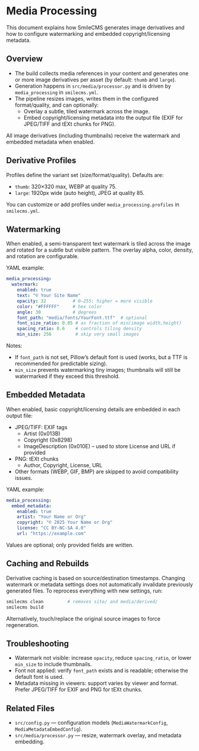 # Media Processing

This document explains how SmileCMS generates image derivatives and how to configure watermarking and embedded copyright/licensing metadata.

## Overview

- The build collects media references in your content and generates one or more image derivatives per asset (by default: `thumb` and `large`).
- Generation happens in `src/media/processor.py` and is driven by `media_processing` in `smilecms.yml`.
- The pipeline resizes images, writes them in the configured format/quality, and can optionally:
  - Overlay a subtle, tiled watermark across the image.
  - Embed copyright/licensing metadata into the output file (EXIF for JPEG/TIFF and tEXt chunks for PNG).

All image derivatives (including thumbnails) receive the watermark and embedded metadata when enabled.

## Derivative Profiles

Profiles define the variant set (size/format/quality). Defaults are:

- `thumb`: 320×320 max, WEBP at quality 75.
- `large`: 1920px wide (auto height), JPEG at quality 85.

You can customize or add profiles under `media_processing.profiles` in `smilecms.yml`.

## Watermarking

When enabled, a semi-transparent text watermark is tiled across the image and rotated for a subtle but visible pattern. The overlay alpha, color, density, and rotation are configurable.

YAML example:

```yaml
media_processing:
  watermark:
    enabled: true
    text: "© Your Site Name"
    opacity: 32          # 0–255; higher = more visible
    color: "#FFFFFF"     # hex color
    angle: 30            # degrees
    font_path: "media/fonts/YourFont.ttf"  # optional
    font_size_ratio: 0.05 # as fraction of min(image width,height)
    spacing_ratio: 0.6    # controls tiling density
    min_size: 256         # skip very small images
```

Notes:

- If `font_path` is not set, Pillow’s default font is used (works, but a TTF is recommended for predictable sizing).
- `min_size` prevents watermarking tiny images; thumbnails will still be watermarked if they exceed this threshold.

## Embedded Metadata

When enabled, basic copyright/licensing details are embedded in each output file:

- JPEG/TIFF: EXIF tags
  - Artist (0x013B)
  - Copyright (0x8298)
  - ImageDescription (0x010E) – used to store License and URL if provided
- PNG: tEXt chunks
  - Author, Copyright, License, URL
- Other formats (WEBP, GIF, BMP) are skipped to avoid compatibility issues.

YAML example:

```yaml
media_processing:
  embed_metadata:
    enabled: true
    artist: "Your Name or Org"
    copyright: "© 2025 Your Name or Org"
    license: "CC BY-NC-SA 4.0"
    url: "https://example.com"
```

Values are optional; only provided fields are written.

## Caching and Rebuilds

Derivative caching is based on source/destination timestamps. Changing watermark or metadata settings does not automatically invalidate previously generated files. To reprocess everything with new settings, run:

```bash
smilecms clean         # removes site/ and media/derived/
smilecms build
```

Alternatively, touch/replace the original source images to force regeneration.

## Troubleshooting

- Watermark not visible: increase `opacity`, reduce `spacing_ratio`, or lower `min_size` to include thumbnails.
- Font not applied: verify `font_path` exists and is readable; otherwise the default font is used.
- Metadata missing in viewers: support varies by viewer and format. Prefer JPEG/TIFF for EXIF and PNG for tEXt chunks.

## Related Files

- `src/config.py` — configuration models (`MediaWatermarkConfig`, `MediaMetadataEmbedConfig`).
- `src/media/processor.py` — resize, watermark overlay, and metadata embedding.


